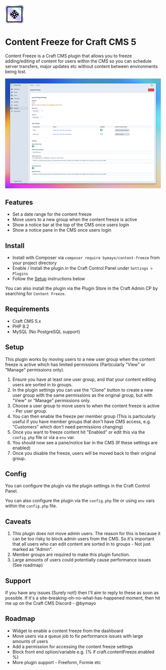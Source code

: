 <img src="https://github.com/bymayo/craft-content-freeze/blob/craft-5/resources/icon.png" width="60">

# Content Freeze for Craft CMS 5

Content Freeze is a Craft CMS plugin that allows you to freeze adding/editing of content for users within the CMS so you can schedule server transfers, major updates etc without content between environments being lost.

<img src="https://raw.githubusercontent.com/bymayo/craft-content-freeze/craft-5/resources/screenshot.png" width="850">

## Features

- Set a date range for the content freeze
- Move users to a new group when the content freeze is active
- Show a notice bar at the top of the CMS once users login
- Show a notice pane in the CMS once users login

## Install

-  Install with Composer via `composer require bymayo/content-freeze` from your project directory
-  Enable / Install the plugin in the Craft Control Panel under `Settings > Plugins`
-  Follow the [Setup](#setup) instructions below

You can also install the plugin via the Plugin Store in the Craft Admin CP by searching for `Content Freeze`.

## Requirements

- Craft CMS 5.x
- PHP 8.2
- MySQL (No PostgreSQL support)

## Setup

This plugin works by moving users to a new user group when the content freeze is active which has limited permissions (Particularly "View" or "Manage" permissions only).

1. Ensure you have at least one user group, and that your content editing users are sorted in to groups.
2. In the plugin settings you can use the "Clone" button to create a new user group with the same permissions as the original group, but with "View" or "Manage" permissions only.
3. Choose a user group to move users to when the content freeze is active - Per user group.
4. You can then enable the freeze per member group (This is particularly useful if you have member groups that don't have CMS access, e.g. "Customers" which don't need permissions changing)
5. Once you want to freeze content hit "Enabled" or edit this via the `config.php` file or via a `env` var.
6. You should now see a pane/notice bar in the CMS (If these settings are enabled)
7. Once you disable the freeze, users will be moved back to their original group.

## Config

You can configure the plugin via the plugin settings in the Craft Control Panel.

You can also configure the plugin via the `config.php` file or using `env` vars within the `config.php` file.

## Caveats

1. This plugin does not move admin users. The reason for this is because it can be too risky to block admin users from the CMS. So it's important that all users who can edit content are sorted in to groups - Not just marked as "Admin".
2. Member groups are required to make this plugin function. 
3. Large amounts of users could potentially cause performance issues (See roadmap)

## Support

If you have any issues (Surely not!) then I'll aim to reply to these as soon as possible. If it's a site-breaking-oh-no-what-has-happened moment, then hit me up on the Craft CMS Discord - @bymayo

## Roadmap

- Widget to enable a content freeze from the dashboard
- Move users via a queue job to fix performance issues with large amounts of users
- Add a permission for accessing the content freeze settings
- Block front end option/variable e.g. {% if craft.contentFreeze.enabled %}
- More plugin support - Freeform, Formie etc